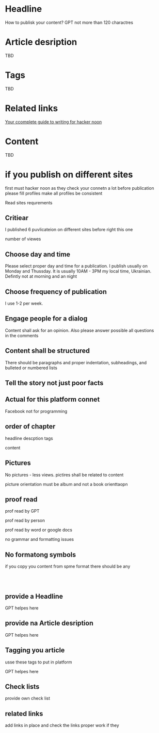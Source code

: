 # Headline
How to publisk your content?
GPT
not more than 120 charactres

# Article desription 
TBD 

# Tags
TBD

# Related links
[Your ccomplete guide to writing for hacker noon](https://help.hackernoon.com/your-complete-guide-to-writing-for-hacker-noon)

# Content
TBD 

# if you publish on different sites

first must hacker noon as they check your connetn a lot
before publication please fill profiles
make all profiles be consistent

Read sites requrements 

## Critiear
I published 6 puvlicateion on different sites before right this one

number of viewes

## Choose day and time
Please select proper day and time for a publication. I publish usually on Monday and Thussday.
It is usually 10AM - 3PM my local time, Ukrainian. Defintly not at morning and an night 

## Choose frequency of publication
I use 1-2 per week. 

## Engage people for a dialog
Content shall ask for an opinion. Also please answer possible all questions in the comments 

## Content shall be structured

There should be paragraphs and proper indentation, subheadings, and bulleted or numbered lists

## Tell the story not just poor facts


## Actual for this platform connet

Facebook not for programming


## order of chapter
headline 
descption
tags

content


## Pictures 

No pictures - less views. pictires shall be related to content

picture orientation must be album and not a book orienttaopn


## proof read 
prof read by GPT

prof read by person

prof read by word or google docs

no grammar and formatting issues

## No formatong symbols

if you copy you content from spme format there should be any

</br>
&nbsp;&nbsp;

## provide a Headline  
GPT helpes here

## provide na Article desription 

GPT helpes here

## Tagging you article

usse these tags to put in platform 

GPT helpes here

## Check lists

provide own check list
 
## related links 
add links in place and check the links proper work if they 
